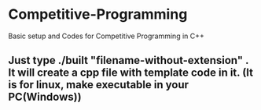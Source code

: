 # Competitive-Programming
Basic setup and Codes for Competitive Programming in C++ 

## Just type ./built "filename-without-extension" . It will create a cpp file with template code in it. (It is for linux, make executable in your PC(Windows))
